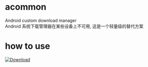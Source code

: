 # acommon
Android custom download manager  
Android 系统下载管理器在某些设备上不可用, 这是一个轻量级的替代方案

# how to use
[ ![Download](https://api.bintray.com/packages/idonans/maven/adownload/images/download.svg) ](https://bintray.com/idonans/maven/adownload/_latestVersion)



